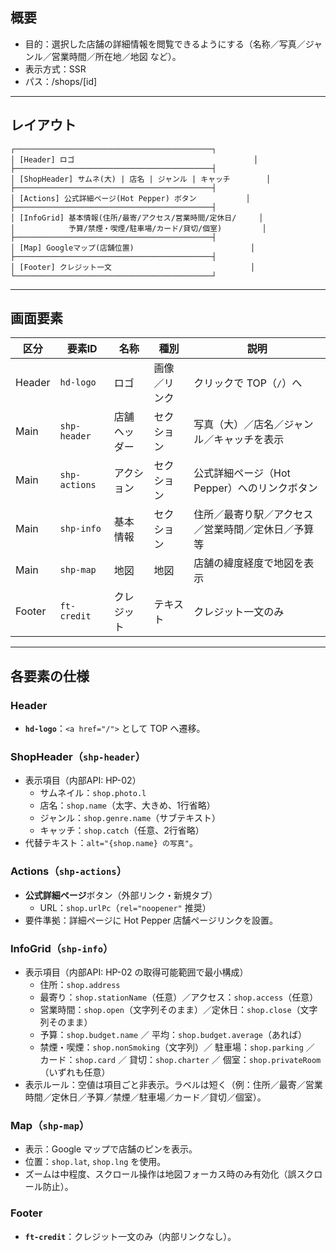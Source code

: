 ## 概要

- 目的：選択した店舗の詳細情報を閲覧できるようにする（名称／写真／ジャンル／営業時間／所在地／地図 など）。
- 表示方式：SSR
- パス：/shops/[id]

---

## レイアウト

```
┌────────────────────────────────────────────┐
│ [Header] ロゴ                                        │
├────────────────────────────────────────────┤
│ [ShopHeader] サムネ(大) | 店名 | ジャンル | キャッチ        │
├────────────────────────────────────────────┤
│ [Actions] 公式詳細ページ(Hot Pepper) ボタン           │
├────────────────────────────────────────────┤
│ [InfoGrid] 基本情報(住所/最寄/アクセス/営業時間/定休日/     │
│            予算/禁煙・喫煙/駐車場/カード/貸切/個室)         │
├────────────────────────────────────────────┤
│ [Map] Googleマップ(店舗位置)                          │
├────────────────────────────────────────────┤
│ [Footer] クレジット一文                               │
└────────────────────────────────────────────┘
```

---

## 画面要素

| 区分   | 要素ID        | 名称         | 種別         | 説明                                                |
| ------ | ------------- | ------------ | ------------ | --------------------------------------------------- |
| Header | `hd-logo`     | ロゴ         | 画像／リンク | クリックで TOP（`/`）へ                             |
| Main   | `shp-header`  | 店舗ヘッダー | セクション   | 写真（大）／店名／ジャンル／キャッチを表示          |
| Main   | `shp-actions` | アクション   | セクション   | 公式詳細ページ（Hot Pepper）へのリンクボタン        |
| Main   | `shp-info`    | 基本情報     | セクション   | 住所／最寄り駅／アクセス／営業時間／定休日／予算 等 |
| Main   | `shp-map`     | 地図         | 地図         | 店舗の緯度経度で地図を表示                          |
| Footer | `ft-credit`   | クレジット   | テキスト     | クレジット一文のみ                                  |

---

## 各要素の仕様

### Header

- **`hd-logo`**：`<a href="/">` として TOP へ遷移。

### ShopHeader（`shp-header`）

- 表示項目（内部API: HP-02）
  - サムネイル：`shop.photo.l`
  - 店名：`shop.name`（太字、大きめ、1行省略）
  - ジャンル：`shop.genre.name`（サブテキスト）
  - キャッチ：`shop.catch`（任意、2行省略）
- 代替テキスト：`alt="{shop.name} の写真"`。

### Actions（`shp-actions`）

- **公式詳細ページ**ボタン（外部リンク・新規タブ）
  - URL：`shop.urlPc`（`rel="noopener"` 推奨）
- 要件準拠：詳細ページに Hot Pepper 店舗ページリンクを設置。

### InfoGrid（`shp-info`）

- 表示項目（内部API: HP-02 の取得可能範囲で最小構成）
  - 住所：`shop.address`
  - 最寄り：`shop.stationName`（任意）／アクセス：`shop.access`（任意）
  - 営業時間：`shop.open`（文字列そのまま）／定休日：`shop.close`（文字列そのまま）
  - 予算：`shop.budget.name` ／ 平均：`shop.budget.average`（あれば）
  - 禁煙・喫煙：`shop.nonSmoking`（文字列）／ 駐車場：`shop.parking` ／ カード：`shop.card` ／ 貸切：`shop.charter` ／ 個室：`shop.privateRoom`（いずれも任意）
- 表示ルール：空値は項目ごと非表示。ラベルは短く（例：住所／最寄／営業時間／定休日／予算／禁煙／駐車場／カード／貸切／個室）。

### Map（`shp-map`）

- 表示：Google マップで店舗のピンを表示。
- 位置：`shop.lat`, `shop.lng` を使用。
- ズームは中程度、スクロール操作は地図フォーカス時のみ有効化（誤スクロール防止）。

### Footer

- **`ft-credit`**：クレジット一文のみ（内部リンクなし）。
